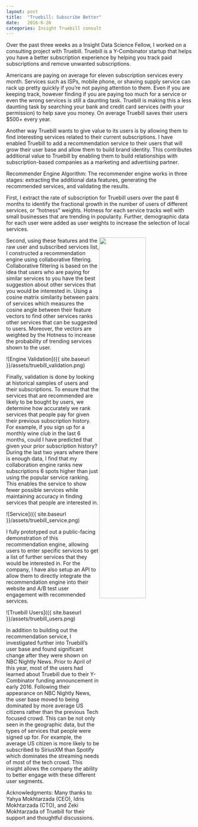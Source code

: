 ```yaml
---
layout: post
title:  "Truebill: Subscribe Better"
date:   2016-6-26
categories: Insight Truebill consult
---
```


Over the past three weeks as a Insight Data Science Fellow, I worked on a consulting project with Truebill. Truebill is a Y-Combinator startup that helps you have a better subscription experience by helping you track paid subscriptions and remove unwanted subscriptions. 

Americans are paying on average for eleven subscription services every month.  Services such as ISPs, mobile phone, or shaving supply service can rack up pretty quickly if you’re not paying attention to them. Even if you are keeping track, however finding if you are paying too much for a service or even the wrong services is still a daunting task.  Truebill is making this a less daunting task by searching your bank and credit card services (with your permission) to help save you money.  On average Truebill saves their users $500+ every year.

Another way Truebill wants to give value to its users is by allowing them to find interesting services related to their current subscriptions.  I have enabled Truebill to add a recommendation service to their users that will grow their user base and allow them to build brand identity.  This contributes additional value to Truebill by enabling them to build relationships with subscription-based companies as a marketing and advertising partner. 

Recommender Engine Algorithm:
The recommender engine works in three stages: extracting the additional data features, generating the recommended services, and validating the results.

First, I extract the rate of subscription for Truebill users over the past 6 months to identify the fractional growth in the number of users of different services, or “hotness” weights.  Hotness for each service tracks well with small businesses that are trending in popularity.  Further, demographic data for each user were added as user weights to increase the selection of local services.


<img style="float: right; width:50%;" src="{{ site.baseurl }}/assets/truebill_engine.png">
Second, using these features and the raw user and subscribed services list, I constructed a recommendation engine using collaborative filtering.  Collaborative filtering is based on the idea that users who are paying for similar services to you have the best suggestion about other services that you would be interested in.  Using a cosine matrix similarity between pairs of services which measures the cosine angle between their feature vectors to find other services ranks other services that can be suggested to users.  Moreover, the vectors are weighted by the Hotness to increase the probability of trending services shown to the user.  

![Engine Validation]({{ site.baseurl }}/assets/truebill_validation.png)

Finally, validation is done by looking at historical samples of users and their subscriptions.  To ensure that the services that are recommended are likely to be bought by users, we determine how accurately we rank services that people pay for given their previous subscription history.  For example, if you sign up for a monthly wine club in the last 6 months, could I have predicted that given your prior subscription history?  During the last two years where there is enough data, I find that my collaboration engine ranks new subscriptions 6 spots higher than just using the popular service ranking.  This enables the service to show fewer possible services while maintaining accuracy in finding services that people are interested in.

![Service]({{ site.baseurl }}/assets/truebill_service.png)

I fully prototyped out a public-facing demonstration of this recommendation engine, allowing users to enter specific services to get a list of further services that they would be interested in.  For the company, I have also setup an API to allow them to directly integrate the recommendation engine into their website and A/B test user engagement with recommended services.

![Truebill Users]({{ site.baseurl }}/assets/truebill_users.png)

In addition to building out the recommendation service, I investigated further into Truebill’s user base and found significant change after they were shown on NBC Nightly News.  Prior to April of this year, most of the users had learned about Truebill due to their Y-Combinator funding announcement in early 2016. Following their appearance on NBC Nightly News, the user base moved to being dominated by more average US citizens rather than the previous Tech focused crowd. This can be not only seen in the geographic data, but the types of services that people were signed up for.  For example, the average US citizen  is more likely to be subscribed to SiriusXM than Spotify which dominates the streaming needs of most of the tech crowd.  This insight allows the company the ability to better  engage with these different user segments.


Acknowledgments:
Many thanks to Yahya Mokhtarzada (CEO), Idris Mokhtarzada (CTO), and Zeki Mokhtarzada of Truebill for their support and thoughtful discussions.
 